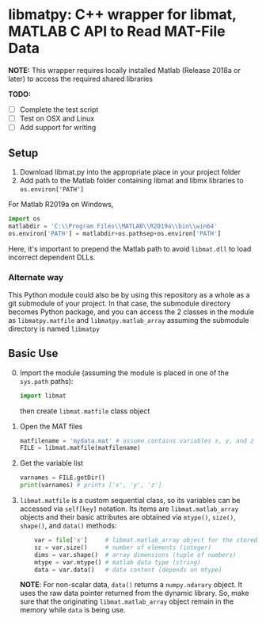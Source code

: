 # libmatpy: C++ wrapper for libmat, MATLAB C API to Read MAT-File Data

**NOTE:** This wrapper requires locally installed Matlab (Release 2018a or later) to access the required shared libraries

**TODO:**
- [ ] Complete the test script
- [ ] Test on OSX and Linux
- [ ] Add support for writing

## Setup

1. Download libmat.py into the appropriate place in your project folder
2. Add path to the Matlab folder containing libmat and libmx libraries to `os.environ['PATH']`

For Matlab R2019a on Windows, 

```python
import os
matlabdir = 'C:\\Program Files\\MATLAB\\R2019a\\bin\\win64'
os.environ['PATH'] = matlabdir+os.pathsep+os.environ['PATH']
```

Here, it's important to prepend the Matlab path to avoid `libmat.dll` to load incorrect dependent DLLs.

### Alternate way

This Python module could also be by using this repository as a whole as a git submodule of your project. In that case, the submodule directory becomes Python package, and you can access the 2 classes in the module as `libmatpy.matfile` and `libmatpy.matlab_array` assuming the submodule directory is named `libmatpy`

## Basic Use

0. Import the module (assuming the module is placed in one of the `sys.path` paths):

    ```python
    import libmat
    ```

    then create `libmat.matfile` class object

1. Open the MAT files

    ```python
    matfilename = 'mydata.mat' # assume contains variables x, y, and z
    FILE = libmat.matfile(matfilename)
    ```

2. Get the variable list

    ```python
    varnames = FILE.getDir()
    print(varnames) # prints ['x', 'y', 'z']
    ```

3. `libmat.matfile` is a custom sequential class, so its variables can be accessed via `self[key]` notation. Its items are `libmat.matlab_array` objects and their basic attributes are obtained via `mtype()`, `size()`, `shape()`, and `data()` methods:

    ```python
        var = file['x']     # libmat.matlab_array object for the stored variable x
        sz = var.size()     # number of elements (integer)
        dims = var.shape()  # array dimensions (tuple of numbers)
        mtype = var.mtype() # matlab data type (string)
        data = var.data()   # data content (depends on mtype)
    ```

    **NOTE**: For non-scalar data, `data()` returns a `numpy.ndarary` object. It uses the raw data pointer returned from the dynamic library. So, make sure that the originating `libmat.matlab_array` object remain in the memory while `data` is being use.
  